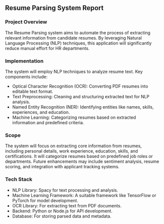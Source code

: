 ## Resume Parsing System Report

### Project Overview

The Resume Parsing system aims to automate the process of extracting relevant information from candidate resumes. By leveraging Natural Language Processing (NLP) techniques, this application will significantly reduce manual effort for HR departments.

### Implementation

The system will employ NLP techniques to analyze resume text. Key components include:

- Optical Character Recognition (OCR): Converting PDF resumes into editable text format.
- Text Preprocessing: Cleaning and structuring extracted text for NLP analysis.
- Named Entity Recognition (NER): Identifying entities like names, skills, experiences, and education.
- Machine Learning: Categorizing resumes based on extracted information and predefined criteria.

### Scope

The system will focus on extracting core information from resumes, including personal details, work experience, education, skills, and certifications. It will categorize resumes based on predefined job roles or departments. Future enhancements may include sentiment analysis, resume scoring, and integration with applicant tracking systems.

### Tech Stack

- NLP Library: Spacy for text processing and analysis.
- Machine Learning Framework: A suitable framework like TensorFlow or PyTorch for model development.
- OCR Library: For extracting text from PDF documents.
- Backend: Python or Node.js for API development.
- Database: For storing parsed data and metadata.
